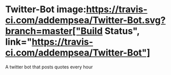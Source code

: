 # Twitter-Bot image:https://travis-ci.com/addempsea/Twitter-Bot.svg?branch=master["Build Status", link="https://travis-ci.com/addempsea/Twitter-Bot"]
A twitter bot that posts quotes every hour 


